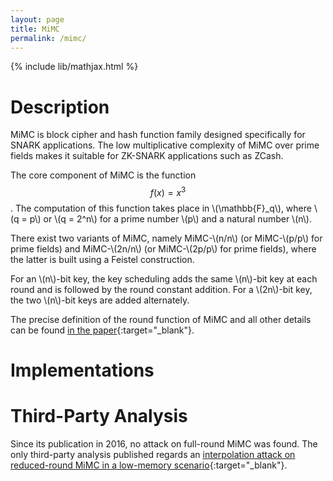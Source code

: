 ```yaml
---
layout: page
title: MiMC
permalink: /mimc/
---
```


{% include lib/mathjax.html %}

# Description

MiMC is block cipher and hash function family designed specifically for SNARK applications. The low multiplicative complexity of MiMC over prime fields makes it suitable for ZK-SNARK applications such as ZCash.

The core component of MiMC is the function $$ f(x) = x^3 $$. The computation of this function takes place in \\(\mathbb{F}_q\\), where \\(q = p\\) or \\(q = 2^n\\) for a prime number \\(p\\) and a natural number \\(n\\). 

There exist two variants of MiMC, namely MiMC-\\(n/n\\) (or MiMC-\\(p/p\\) for prime fields) and MiMC-\\(2n/n\\) (or MiMC-\\(2p/p\\) for prime fields), where the latter is built using a Feistel construction.

For an \\(n\\)-bit key, the key scheduling adds the same \\(n\\)-bit key at each round and is followed by the round constant addition. For a \\(2n\\)-bit key, the two \\(n\\)-bit keys are added alternately.

The precise definition of the round function of MiMC and all other details can be found [in the paper](https://eprint.iacr.org/2016/492.pdf){:target="_blank"}.

# Implementations

# Third-Party Analysis
Since its publication in 2016, no attack on full-round MiMC was found. The only third-party analysis published regards an [interpolation attack on reduced-round MiMC in a low-memory scenario](https://eprint.iacr.org/2019/812.pdf){:target="_blank"}.